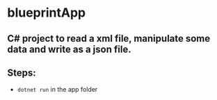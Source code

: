 # blueprintApp

## C# project to read a xml file, manipulate some data and write as a json file.

## Steps:
- `dotnet run` in the app folder 
